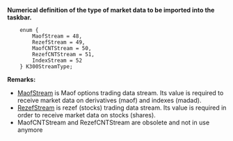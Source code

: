 **Numerical definition of the type of market data to be imported into the taskbar.**
```
    enum {
        MaofStream = 48,
        RezefStream = 49,
        MaofCNTStream = 50,
        RezefCNTStream = 51,
        IndexStream = 52
    } K300StreamType;
```

**Remarks:**
  * [MaofStream](MaofStream.md) is Maof options trading data stream. Its value is required to receive market data on derivatives (maof) and indexes (madad).
  * [RezefStream](RezefStream.md) is rezef (stocks) trading data stream. Its value is required in order to receive market data on stocks (shares).
  * MaofCNTStream and RezefCNTStream are obsolete and not in use anymore